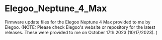 # Elegoo_Neptune_4_Max
Firmware update files for the Elegoo Neptune 4 Max provided to me by Elegoo. (NOTE: Please check Elegoo's website or repository for the latest releases. These were provided to me on October 17th 2023 (10/17/2023). )

